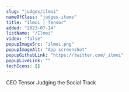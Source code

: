 ```yaml
---
slug: "judges/ilmoi"
nameOfClass: "judges-items"
title: "Ilmoi | Tensor"
added: "2023-07-14"
listName: "/Ilmoi"
video: "false"
popupImageSrc: "ilmoi.png"
popupImageAlt: "App screenshot"
popupGithubLink: "https://twitter.com/_ilmoi"
popupLiveLink: ""
techIcons: []
---
```


CEO Tensor
Judging the Social Track
